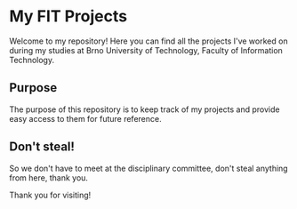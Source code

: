 # My FIT Projects

Welcome to my repository! Here you can find all the projects I've worked on during my studies at Brno University of Technology, Faculty of Information Technology.

## Purpose
The purpose of this repository is to keep track of my projects and provide easy access to them for future reference.

## Don't steal!
So we don't have to meet at the disciplinary committee, don't steal anything from here, thank you.

Thank you for visiting!
